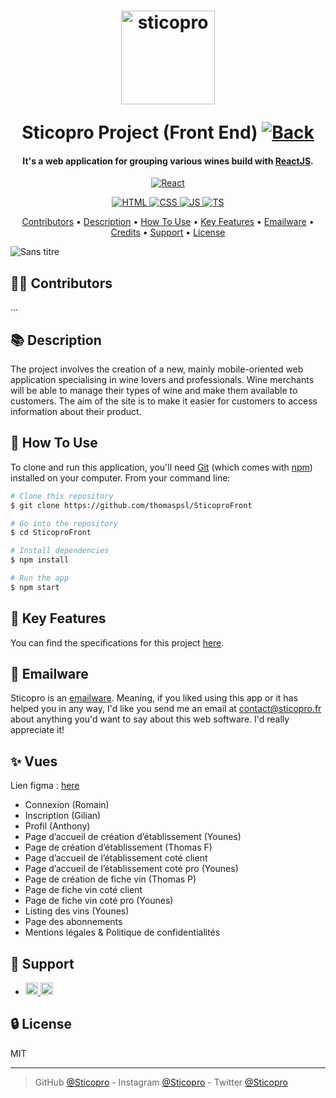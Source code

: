 <h1 align="center">
  <p></p>
  <a href="https://www.sticopro.fr"><img src="https://cdn.discordapp.com/attachments/1050123696410464317/1153623060755259402/logo.png" alt="sticopro" width="150"></a>
  <br>
  <p></p>
  Sticopro Project (Front End)
  <a href="https://github.com/Roowka/Sticopro-Back">
    <img src="https://img.shields.io/badge/Back End-595959" alt="Back">
  </a>
  <br>
</h1>
<h4 align="center">It's a web application for grouping various wines build with <a href="https://fr.reactjs.org/" target="_blank">ReactJS</a>.</h4>
<p align="center">
  <a href="https://fr.reactjs.org/">
    <img src="https://img.shields.io/badge/React-18.2-5ED3F3" alt="React">
  </a>
</p>
<p align="center">
  <a href="https://html.com/">
    <img src="https://img.shields.io/badge/HTML-5.0-E34C26" alt="HTML">
  </a>
  <a href="https://developer.mozilla.org/fr/docs/Learn/CSS">
    <img src="https://img.shields.io/badge/CSS-3.0-563D7C" alt="CSS">
  </a>
  <a href="https://developer.mozilla.org/fr/docs/Learn/JavaScript">
    <img src="https://img.shields.io/badge/JS-_._-F1E05A" alt="JS">
  </a>
  <a href="https://www.typescriptlang.org/">
    <img src="https://img.shields.io/badge/TS-4.8-3178C6" alt="TS">
  </a>
</p>
<p align="center">
  <a href="#-contributors">Contributors</a> •
  <a href="#-description">Description</a> •
  <a href="#-how-to-use">How To Use</a> •
  <a href="#-key-features">Key Features</a> •
  <a href="#-emailware">Emailware</a> •
  <a href="#-credits">Credits</a> •
  <a href="#-support">Support</a> •
  <a href="#-license">License</a>
</p>



<!-- ## GIF -->
![Sans titre](https://user-images.githubusercontent.com/84765571/216820861-c902940e-7176-40b3-81f4-c73b3417b0bd.png)



## 👨‍🎓 Contributors
... <!-- ![GitHub Contributors Image](https://contrib.rocks/image?repo=thomaspsl/Padsou) -->



## 📚 Description
The project involves the creation of a new, mainly mobile-oriented web application specialising in wine lovers and professionals. Wine merchants will be able to manage their types of wine and make them available to customers. The aim of the site is to make it easier for customers to access information about their product.


## 🚀 How To Use
To clone and run this application, you'll need [Git](https://git-scm.com) (which comes with [npm](http://npmjs.com)) installed on your computer. From your command line:
```bash
# Clone this repository
$ git clone https://github.com/thomaspsl/SticoproFront

# Go into the repository
$ cd SticoproFront

# Install dependencies
$ npm install

# Run the app
$ npm start
```



## 🔑 Key Features
You can find the specifications for this project [here](https://lesignobles.notion.site/Workshop-client-r-el-062978e2d91e48b79030e4418512cc5d).



## 📮 Emailware
Sticopro is an [emailware](https://en.wiktionary.org/wiki/emailware). Meaning, if you liked using this app or it has helped you in any way, I'd like you send me an email at <contact@sticopro.fr> about anything you'd want to say about this web software. I'd really appreciate it!



## ✨ Vues
Lien figma : [here](https://www.figma.com/file/2GPwlX79W32zIYoraxd3C4/Sticopro?type=design&node-id=0%3A1&mode=design&t=HlYrbCtq4qtMpPIy-1)
-	Connexion (Romain)
-	Inscription (Gilian)
-	Profil (Anthony)
-	Page d’accueil de création d’établissement (Younes)
-	Page de création d’établissement (Thomas F)
-	Page d’accueil de l’établissement coté client 
-	Page d’accueil de l’établissement coté pro (Younes)
-	Page de création de fiche vin (Thomas P)
-	Page de fiche vin coté client
-	Page de fiche vin coté pro (Younes)
-	Listing des vins (Younes)
-	Page des abonnements 
-	Mentions légales & Politique de confidentialités




## 💸 Support
-   <a href="https://www.patreon.com">
        <img src="https://img.shields.io/badge/Patreon-F96854?style=for-the-badge&logo=patreon&logoColor=white" height="20" alt="Patreon">
    </a>
    <a href="https://www.paypal.com">
        <img src="https://img.shields.io/badge/PayPal-00457C?style=for-the-badge&logo=paypal&logoColor=white" height="20" alt="Paypal">
    </a>



## 🔒 License
MIT

---

> GitHub [@Sticopro](https://github.com/thomaspsl/SticoproFront) -
> Instagram [@Sticopro](https://www.instagram.com) - 
> Twitter [@Sticopro](https://twitter.com)
